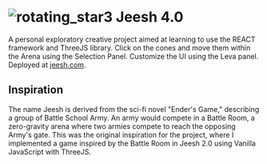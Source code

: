 # ![rotating_star3](https://github.com/kellyr27/Jeesh-4.0/assets/83458976/ac8c3d81-90c7-4da7-866c-db10f9930ad8) Jeesh 4.0

A personal exploratory creative project aimed at learning to use the REACT framework and ThreeJS library. Click on the cones and move them within the Arena using the Selection Panel. Customize the UI using the Leva panel. Deployed at [jeesh.com](https://jeesh.com).

## Inspiration

The name Jeesh is derived from the sci-fi novel "Ender's Game," describing a group of Battle School Army. An army would compete in a Battle Room, a zero-gravity arena where two armies compete to reach the opposing Army's gate. This was the original inspiration for the project, where I implemented a game inspired by the Battle Room in Jeesh 2.0 using Vanilla JavaScript with ThreeJS.
